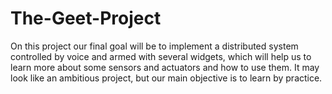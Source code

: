 # The-Geet-Project
On this project our final goal will be to implement a distributed system controlled by voice and armed with several widgets, which will help us to learn more about some sensors and actuators and how to use them. It may look like an ambitious project, but our main objective is to learn by practice.
